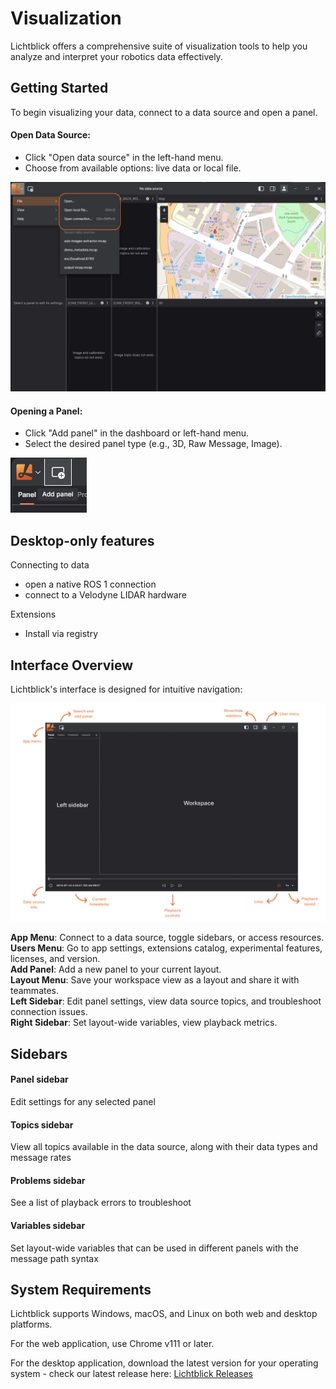 # Visualization

Lichtblick offers a comprehensive suite of visualization tools to help you analyze and interpret your robotics data effectively.

## Getting Started

To begin visualizing your data, connect to a data source and open a panel.

#### Open Data Source:

- Click "Open data source" in the left-hand menu.
- Choose from available options: live data or local file.

![Open file](images/open-file.png)

#### Opening a Panel:

- Click "Add panel" in the dashboard or left-hand menu.
- Select the desired panel type (e.g., 3D, Raw Message, Image).

![Add panel](images/add-panel.png)

## Desktop-only features

Connecting to data

- open a native ROS 1 connection
- connect to a Velodyne LIDAR hardware

Extensions

- Install via registry

## Interface Overview

Lichtblick's interface is designed for intuitive navigation:

![Workspace instructions](images/instructions-workspace.png)

**App Menu**: Connect to a data source, toggle sidebars, or access resources.<br/> **Users Menu**: Go to app settings, extensions catalog, experimental features, licenses, and version. <br/> **Add Panel**: Add a new panel to your current layout.<br/> **Layout Menu**: Save your workspace view as a layout and share it with teammates.<br/> **Left Sidebar**: Edit panel settings, view data source topics, and troubleshoot connection issues.<br/> **Right Sidebar**: Set layout-wide variables, view playback metrics.<br/>

## Sidebars

#### Panel sidebar

Edit settings for any selected panel

#### Topics sidebar

View all topics available in the data source, along with their data types and message rates

#### Problems sidebar

See a list of playback errors to troubleshoot

#### Variables sidebar

Set layout-wide variables that can be used in different panels with the message path syntax

## System Requirements

Lichtblick supports Windows, macOS, and Linux on both web and desktop platforms.

For the web application, use Chrome v111 or later.

For the desktop application, download the latest version for your operating system - check our latest release here: [Lichtblick Releases](https://github.com/Lichtblick-Suite/lichtblick/releases)
